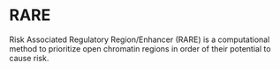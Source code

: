 # RARE
Risk Associated Regulatory Region/Enhancer (RARE) is a computational method to prioritize open chromatin regions in order of their potential to cause risk.
